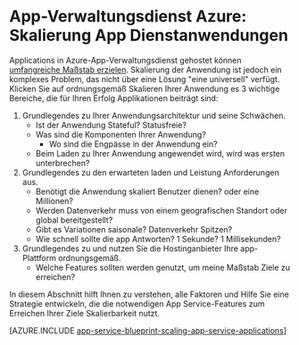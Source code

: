 <properties
    pageTitle="App-Verwaltungsdienst Azure: Skalierung App Dienstanwendungen"
    description="Erfahren Sie, den Vorteilen und der Skalierung der Anwendung im App-Dienst."
    keywords="App Dienst Azure app Dienst skalieren skalierbare, app-Serviceplan app Dienst Kosten"
    services="app-service"
    documentationCenter=""
    authors="btardif"
    manager="wpickett"
    editor=""/>

<tags
    ms.service="app-service"
    ms.workload="na"
    ms.tgt_pltfrm="na"
    ms.devlang="na"
    ms.topic="article"
    ms.date="10/07/2016"
    ms.author="byvinyal"/>

# <a name="azure-app-service-scaling-app-service-applications"></a>App-Verwaltungsdienst Azure: Skalierung App Dienstanwendungen

Applications in Azure-App-Verwaltungsdienst gehostet können [umfangreiche Maßstab erzielen](https://azure.microsoft.com/blog/canadian-broadcasting-corporation-radio-canada-leverage-azure-for-smooth-election-coverage/).
Skalierung der Anwendung ist jedoch ein komplexes Problem, das nicht über eine Lösung "eine universell" verfügt. Klicken Sie auf ordnungsgemäß Skalieren Ihrer Anwendung es 3 wichtige Bereiche, die für Ihren Erfolg Applikationen beiträgt sind:

1. Grundlegendes zu Ihrer Anwendungsarchitektur und seine Schwächen.
    * Ist der Anwendung Stateful? Statusfreie?
    * Was sind die Komponenten Ihrer Anwendung?
        * Wo sind die Engpässe in der Anwendung ein?
    * Beim Laden zu Ihrer Anwendung angewendet wird, wird was ersten unterbrechen?
2. Grundlegendes zu den erwarteten laden und Leistung Anforderungen aus.
    * Benötigt die Anwendung skaliert Benutzer dienen? oder eine Millionen?
    * Werden Datenverkehr muss von einem geografischen Standort oder global bereitgestellt?
    * Gibt es Variationen saisonale? Datenverkehr Spitzen?
    * Wie schnell sollte die app Antworten? 1 Sekunde? 1 Millisekunden?
3. Grundlegendes zu und nutzen Sie die Hostinganbieter Ihre app-Plattform ordnungsgemäß.
    * Welche Features sollten werden genutzt, um meine Maßstab Ziele zu erreichen?

In diesem Abschnitt hilft Ihnen zu verstehen, alle Faktoren und Hilfe Sie eine Strategie entwickeln, die die notwendigen App Service-Features zum Erreichen Ihrer Ziele Skalierbarkeit nutzt.

[AZURE.INCLUDE [app-service-blueprint-scaling-app-service-applications](../../includes/app-service-blueprint-scaling-app-service-applications.md)]
